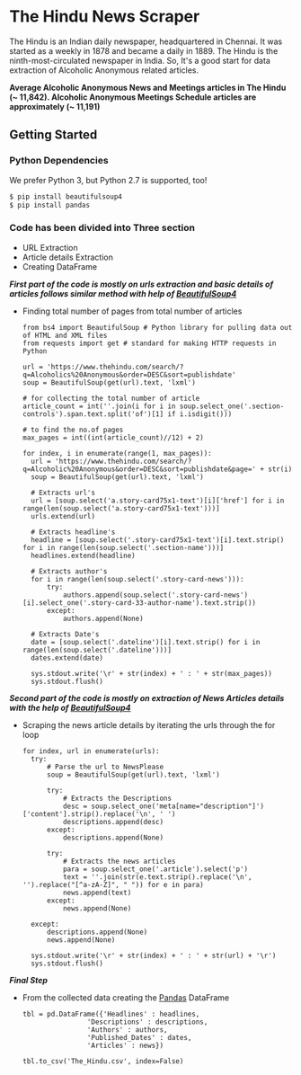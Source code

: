 # The Hindu News Scraper

The Hindu is an Indian daily newspaper, headquartered in Chennai. It was started as a weekly in 1878 and became a daily in 1889. The Hindu is the ninth-most-circulated newspaper in India. So, It's a good start for data extraction of Alcoholic Anonymous related articles.

**Average Alcoholic Anonymous News and Meetings articles in The Hindu (~ 11,842). Alcoholic Anonymous Meetings Schedule articles are approximately (~ 11,191)**

## Getting Started 

### Python Dependencies
We prefer Python 3, but Python 2.7 is supported, too!
```bash
$ pip install beautifulsoup4
$ pip install pandas
```

### Code has been divided into Three section 

  * URL Extraction
  * Article details Extraction
  * Creating DataFrame


***First part of the code is mostly on urls extraction and basic details of articles follows similar method with help of [BeautifulSoup4](https://www.crummy.com/software/BeautifulSoup/bs4/doc/)***

- Finding total number of pages from total number of articles

    ```python3
    from bs4 import BeautifulSoup # Python library for pulling data out of HTML and XML files
    from requests import get # standard for making HTTP requests in Python

    url = 'https://www.thehindu.com/search/?q=Alcoholics%20Anonymous&order=DESC&sort=publishdate'
    soup = BeautifulSoup(get(url).text, 'lxml')

    # for collecting the total number of article
    article_count = int(''.join(i for i in soup.select_one('.section-controls').span.text.split('of')[1] if i.isdigit()))

    # to find the no.of pages
    max_pages = int((int(article_count)//12) + 2)
    
    for index, i in enumerate(range(1, max_pages)):    
      url = 'https://www.thehindu.com/search/?q=Alcoholic%20Anonymous&order=DESC&sort=publishdate&page=' + str(i)
      soup = BeautifulSoup(get(url).text, 'lxml')

      # Extracts url's 
      url = [soup.select('a.story-card75x1-text')[i]['href'] for i in range(len(soup.select('a.story-card75x1-text')))]
      urls.extend(url)

      # Extracts headline's
      headline = [soup.select('.story-card75x1-text')[i].text.strip() for i in range(len(soup.select('.section-name')))]
      headlines.extend(headline)

      # Extracts author's 
      for i in range(len(soup.select('.story-card-news'))):
          try:
              authors.append(soup.select('.story-card-news')[i].select_one('.story-card-33-author-name').text.strip())
          except:
              authors.append(None)

      # Extracts Date's
      date = [soup.select('.dateline')[i].text.strip() for i in range(len(soup.select('.dateline')))]
      dates.extend(date)

      sys.stdout.write('\r' + str(index) + ' : ' + str(max_pages))
      sys.stdout.flush()
    ```
    
***Second part of the code is mostly on extraction of News Articles details with the help of [BeautifulSoup4](https://www.crummy.com/software/BeautifulSoup/bs4/doc/)***

- Scraping the news article details by iterating the urls through the for loop

    ```python3
    for index, url in enumerate(urls):
      try:
          # Parse the url to NewsPlease 
          soup = BeautifulSoup(get(url).text, 'lxml')

          try:
              # Extracts the Descriptions
              desc = soup.select_one('meta[name="description"]')['content'].strip().replace('\n', ' ')
              descriptions.append(desc)
          except:
              descriptions.append(None)

          try:
              # Extracts the news articles
              para = soup.select_one('.article').select('p')
              text = ''.join(str(e.text.strip().replace('\n', '').replace("[^a-zA-Z]", " ")) for e in para)
              news.append(text)
          except:
              news.append(None)

      except:
          descriptions.append(None)
          news.append(None)

      sys.stdout.write('\r' + str(index) + ' : ' + str(url) + '\r')
      sys.stdout.flush()
    ```

***Final Step***

- From the collected data creating the [Pandas](https://pypi.org/project/pandas/) DataFrame

    ```python3
    tbl = pd.DataFrame({'Headlines' : headlines,
                    'Descriptions' : descriptions,
                    'Authors' : authors,
                    'Published_Dates' : dates,
                    'Articles' : news})

    tbl.to_csv('The_Hindu.csv', index=False)
    ```
